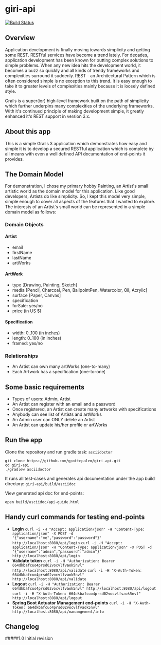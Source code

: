 # giri-api
[![Build Status](https://travis-ci.org/gpottepalem/giri-api.svg?branch=master)](https://travis-ci.org/gpottepalem/giri-api)

## Overview
Application development is finally moving towards simplicity and getting some REST. RESTful services have become a 
trend lately. For decades, application development has been known for putting complex solutions to simple problems. 
When any new idea hits the development world, it becomes a buzz so quickly and all kinds of trendy frameworks and 
complexities surround it suddenly. REST - an Architectural Pattern which is often considered simple is no 
exception to this trend. It is easy enough to take it to greater levels of complexities mainly because it is loosely 
defined style.

Grails is a super(ior) high-level framework built on the path of simplicity which further underpins many complexities of
the underlying frameworks. With it's continued principle of making development simple, it greatly enhanced it's REST 
support in version 3.x. 

## About this app
This is a simple Grails 3 application which demonstrates how easy and simple it is to develop a secured RESTful 
application which is complete by all means with even a well defined API documentation of end-points it provides. 

## The Domain Model
For demonstration, I chose my primary hobby Painting, an Artist's small artistic world as the domain model for this 
application. Like good developers, Artists do like simplicity. So, I kept this model very simple, simple enough to cover
all aspects of the features that I wanted to explore. The interests of an Artist's small world can be represented in a 
simple domain model as follows:
### Domain Objects

#### Artist
  * email
  * firstName
  * lastName
  * artWorks
#### ArtWork
  * type [Drawing, Painting, Sketch]
  * media [Pencil, Charcoal, Pen, BallpointPen, Watercolor, Oil, Acrylic]
  * surface [Paper, Canvas]
  * specification
  * forSale: yes/no
  * price (in US $)
#### Specification
  * width: 0..100 (in inches)
  * length: 0..100 (in inches)
  * framed: yes/no
### Relationships
  * An Artist can own many artWorks (one-to-many)
  * Each Artwork has a specification (one-to-one)
## Some basic requirements
  * Types of users: Admin, Artist
  * An Artist can register with an email and a password
  * Once registered, an Artist can create many artworks with specifications
  * Anybody can see list of Artists and artWorks
  * An Admin user can ONLY delete an Artist
  * An Artist can update his/her profile or artWorks
## Run the app
Clone the repository and run gradle task: `asciidoctor`

```
git clone https://github.com/gpottepalem/giri-api.git
cd giri-api
./gradlew asciidoctor
```

It runs all test-cases and generates api documentation under the app build directory: `giri-api/build/asciidoc`

View generated api doc for end-points:
```
open build/asciidoc/api-guide.html
```
## Handy curl commands for testing end-points
  * **Login**
    `curl -i -H "Accept: application/json" -H "Content-Type: application/json" -X POST -d '{"username":"me","password":"password"}' http://localhost:8080/api/login`
    `curl -i -H "Accept: application/json" -H "Content-Type: application/json" -X POST -d '{"username":"admin","password":"admin"}' http://localhost:8080/api/login`
  * **Validate token**
    `curl -i -H "Authorization: Bearer 664dkbafcuo4prsd02vocvlfvaok5nvl" http://localhost:8080/api/validate`
    `curl -i -H "X-Auth-Token: 664dkbafcuo4prsd02vocvlfvaok5nvl" http://localhost:8080/api/validate`
  * **Logout**
    `curl -i -H "Authorization: Bearer 664dkbafcuo4prsd02vocvlfvaok5nvl" http://localhost:8080/api/logout`
    `curl -i -H "X-Auth-Token: 664dkbafcuo4prsd02vocvlfvaok5nvl" http://localhost:8080/api/logout`
  * **Spring Boot Actuator Management end-points**
    `curl -i -H "X-Auth-Token: 664dkbafcuo4prsd02vocvlfvaok5nvl" http://localhost:8080/api/manamgement/info`

Changelog
---
#####1.0 Initial revision
